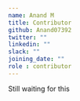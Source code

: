 ```yaml
---
name: Anand M
title: Contributor
github: Anand07392
twitter: ""
linkedin: ""
slack: ""
joining_date: ""
role : contributor
---
```


Still waiting for this
